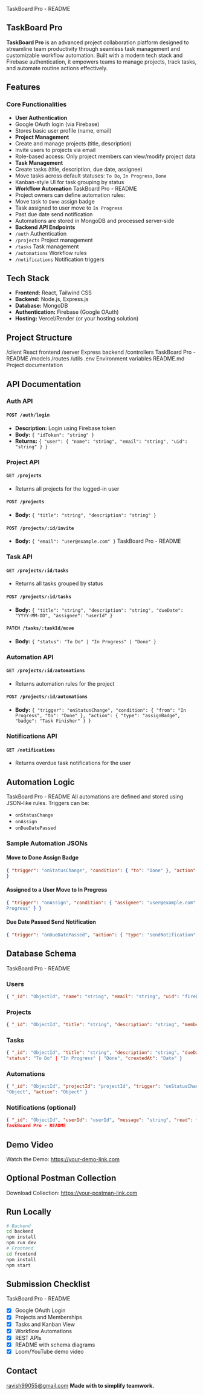 TaskBoard Pro - README
## TaskBoard Pro
**TaskBoard Pro** is an advanced project collaboration platform designed to streamline team productivity through
seamless task management and customizable workflow automation. Built with a modern tech stack and Firebase
authentication, it empowers teams to manage projects, track tasks, and automate routine actions effectively.
## Features
### Core Functionalities
- **User Authentication**
 - Google OAuth login (via Firebase)
 - Stores basic user profile (name, email)
- **Project Management**
 - Create and manage projects (title, description)
 - Invite users to projects via email
 - Role-based access: Only project members can view/modify project data
- **Task Management**
 - Create tasks (title, description, due date, assignee)
 - Move tasks across default statuses: `To Do`, `In Progress`, `Done`
 - Kanban-style UI for task grouping by status
- **Workflow Automation**
TaskBoard Pro - README
 - Project owners can define automation rules:
 - Move task to `Done` assign badge
 - Task assigned to user move to `In Progress`
 - Past due date send notification
 - Automations are stored in MongoDB and processed server-side
- **Backend API Endpoints**
 - `/auth` Authentication
 - `/projects` Project management
 - `/tasks` Task management
 - `/automations` Workflow rules
 - `/notifications` Notification triggers
## Tech Stack
- **Frontend:** React, Tailwind CSS
- **Backend:** Node.js, Express.js
- **Database:** MongoDB
- **Authentication:** Firebase (Google OAuth)
- **Hosting:** Vercel/Render (or your hosting solution)
## Project Structure
/client React frontend
/server Express backend
 /controllers
TaskBoard Pro - README
 /models
 /routes
 /utils
.env Environment variables
README.md Project documentation
## API Documentation
### Auth API
#### `POST /auth/login`
- **Description:** Login using Firebase token
- **Body:** `{ "idToken": "string" }`
- **Returns:** `{ "user": { "name": "string", "email": "string", "uid": "string" } }`
### Project API
#### `GET /projects`
- Returns all projects for the logged-in user
#### `POST /projects`
- **Body:** `{ "title": "string", "description": "string" }`
#### `POST /projects/:id/invite`
- **Body:** `{ "email": "user@example.com" }`
TaskBoard Pro - README
### Task API
#### `GET /projects/:id/tasks`
- Returns all tasks grouped by status
#### `POST /projects/:id/tasks`
- **Body:** `{ "title": "string", "description": "string", "dueDate": "YYYY-MM-DD", "assignee": "userId" }`
#### `PATCH /tasks/:taskId/move`
- **Body:** `{ "status": "To Do" | "In Progress" | "Done" }`
### Automation API
#### `GET /projects/:id/automations`
- Returns automation rules for the project
#### `POST /projects/:id/automations`
- **Body:** `{ "trigger": "onStatusChange", "condition": { "from": "In Progress", "to": "Done" }, "action": { "type":
"assignBadge", "badge": "Task Finisher" } }`
### Notifications API
#### `GET /notifications`
- Returns overdue task notifications for the user
## Automation Logic
TaskBoard Pro - README
All automations are defined and stored using JSON-like rules. Triggers can be:
- `onStatusChange`
- `onAssign`
- `onDueDatePassed`
### Sample Automation JSONs
#### Move to Done Assign Badge
```json
{ "trigger": "onStatusChange", "condition": { "to": "Done" }, "action": { "type": "assignBadge", "badge": "Task Champion" }
}
```
#### Assigned to a User Move to In Progress
```json
{ "trigger": "onAssign", "condition": { "assignee": "user@example.com" }, "action": { "type": "moveTask", "status": "In
Progress" } }
```
#### Due Date Passed Send Notification
```json
{ "trigger": "onDueDatePassed", "action": { "type": "sendNotification", "message": "Task is overdue!" } }
```
## Database Schema
TaskBoard Pro - README
### Users
```json
{ "_id": "ObjectId", "name": "string", "email": "string", "uid": "firebase-uid", "projects": ["projectId"] }
```
### Projects
```json
{ "_id": "ObjectId", "title": "string", "description": "string", "members": ["userId"], "owner": "userId" }
```
### Tasks
```json
{ "_id": "ObjectId", "title": "string", "description": "string", "dueDate": "Date", "assignee": "userId", "projectId": "projectId",
"status": "To Do" | "In Progress" | "Done", "createdAt": "Date" }
```
### Automations
```json
{ "_id": "ObjectId", "projectId": "projectId", "trigger": "onStatusChange" | "onAssign" | "onDueDatePassed", "condition":
"Object", "action": "Object" }
```
### Notifications (optional)
```json
{ "_id": "ObjectId", "userId": "userId", "message": "string", "read": false, "createdAt": "Date" }
TaskBoard Pro - README
```
## Demo Video
 Watch the Demo: https://your-demo-link.com
## Optional Postman Collection
 Download Collection: https://your-postman-link.com
## Run Locally
```bash
# Backend
cd backend
npm install
npm run dev
# Frontend
cd frontend
npm install
npm start
```
## Submission Checklist
TaskBoard Pro - README
- [x] Google OAuth Login
- [x] Projects and Memberships
- [x] Tasks and Kanban View
- [x] Workflow Automations
- [x] REST APIs
- [x] README with schema diagrams
- [x] Loom/YouTube demo video
## Contact
 ravish99055@gmail.com
**Made with to simplify teamwork.**